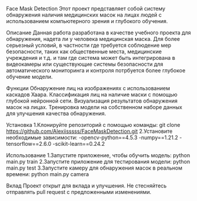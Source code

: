 Face Mask Detection
Этот проект представляет собой систему обнаружения наличия медицинских масок на лицах людей с использованием компьютерного зрения и глубокого обучения.


Описание
Данная работа разработана в качестве учебного проекта для обнаружения, надета ли у человека медицинская маска. Для более серьезный условий, в частности где требуется соблюдение мер безопасности, таких как общественные места, медицинские учреждения и т.д. и там где система может быть интегрирована в видеокамеры или существующие системы безопасности для автоматического мониторинга и контроля потрбуется более глубокое обучение модели.


Функции
Обнаружение лиц на изображениях с использованием каскадов Хаара.
Классификация лиц на наличие маски с помощью глубокой нейронной сети.
Визуализация результатов обнаружения масок на лицах.
Тренировка модели на собственном наборе данных для улучшения качества обнаружения.


Установка
1.Клонируйте репозиторий с помощью команды:
git clone https://github.com/Alexiisssss/FaceMaskDetection.git
2.Установите необходимые зависимости:
-opencv-python==4.5.3
-numpy==1.21.2
-tensorflow==2.6.0
-scikit-learn==0.24.2


Использование
1.Запустите приложение, чтобы обучить модель:
python main.py train
2.Запустите приложение для тестирования модели:
python main.py test
3.Запустите камеру для обнаружения масок в реальном времени:
python main.py camera


Вклад
Проект открыт для вклада и улучшения. Не стесняйтесь отправлять pull request с предложенными изменениями.
